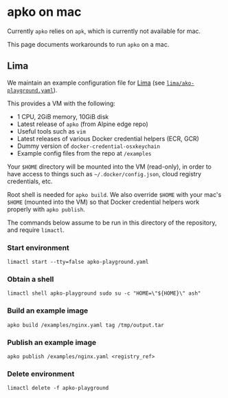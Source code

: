 # apko on mac

Currently `apko` relies on `apk`, which is currently
not available for mac.

This page documents workarounds to run
`apko` on a mac.

## Lima

We maintain an example configuration file for
[Lima](https://github.com/lima-vm/lima)
(see [`lima/ako-playground.yaml`](./lima/apko-playground.yaml)).

This provides a VM with the following:

- 1 CPU, 2GiB memory, 10GiB disk
- Latest release of `apko` (from Alpine edge repo)
- Useful tools such as `vim`
- Latest releases of various Docker credential helpers (ECR, GCR)
- Dummy version of `docker-credential-osxkeychain`
- Example config files from the repo at `/examples`

Your `$HOME` directory will be mounted into the VM (read-only), in
order to have access to things such as `~/.docker/config.json`,
cloud registry credentials, etc.

Root shell is needed for `apko build`. We also override `$HOME` with
your mac's `$HOME` (mounted into the VM) so that Docker credential
helpers work properly with `apko publish`.

The commands below assume to be run in this
directory of the repository, and require `limactl`.

### Start environment

```
limactl start --tty=false apko-playground.yaml
```

### Obtain a shell

```
limactl shell apko-playground sudo su -c "HOME=\"${HOME}\" ash"
```

### Build an example image

```
apko build /examples/nginx.yaml tag /tmp/output.tar
```

### Publish an example image

```
apko publish /examples/nginx.yaml <registry_ref>
```

### Delete environment

```
limactl delete -f apko-playground
```
